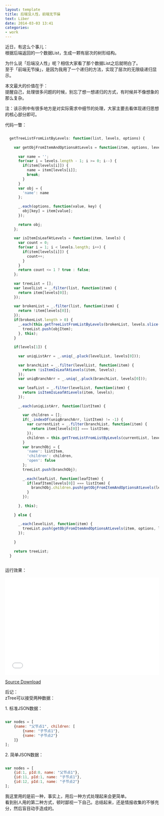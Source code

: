 ```yaml
---
layout: template
title: 后端没人性，前端无节操
text: Liber
date: 2014-03-03 13:41
categories:
- work
---
```


近日，有这么个事儿：  
根据后端返回的一个数据List，生成一颗有层次的树形结构。  

为什么说「后端没人性」呢？相信大家看了那个数据List之后就明白了。  
至于「前端无节操」，是因为我用了一个递归的方法，实现了层次的无限级递归显示。  

本文最大的价值在于：  
提醒自己，处理很多问题的时候，别忘了想一想递归的方式，有时候并不像想象的那么复杂。  

注：该示例中有很多地方是对实际需求中细节的处理，大家主要去看体现递归思想的核心部分即可。  


代码一瞥：  

~~~ javascript

  getTreeListFromListByLevels: function(list, levels, options) {
  
    var getObjFromItemAndOptionsAtLevels = function(item, options, levels) {
    
      var name = '';
      for(var i = levels.length - 1; i >= 0; i--) {
        if(item[levels[i]]) {
          name = item[levels[i]];
          break;
        }
      }
      var obj = {
        'name': name
      };
      
      _.each(options, function(value, key) {
        obj[key] = item[value];
      });
      
      return obj;
    };
    
    var isItemIsLeafAtLevels = function(item, levels) {
      var count = 0;
      for(var i = 1; i < levels.length; i++) {
        if(item[levels[i]]) {
          count++;
        }
      }
      return count <= 1 ? true : false;
    };
  
    var treeList = [];
    var levelList = _.filter(list, function(item) {
      return item[levels[0]];
    });
    
    var brokenList = _.filter(list, function(item) {
      return !item[levels[0]];
    });
    if(brokenList.length > 0) {
      _.each(this.getTreeListFromListByLevels(brokenList, levels.slice(1), options), function(objItem) {
        treeList.push(objItem);
      }, this);
    }
    
    if(levels[1]) {
      
      var uniqListArr = _.uniq(_.pluck(levelList, levels[0]));
      
      var branchList = _.filter(levelList, function(item) {
        return !isItemIsLeafAtLevels(item, levels);
      });
      var uniqBranchArr = _.uniq(_.pluck(branchList, levels[0]));
      
      var leafList = _.filter(levelList, function(item) {
        return isItemIsLeafAtLevels(item, levels);
      });
      
      _.each(uniqListArr, function(listItem) {
      
        var children = [];
        if(_.indexOf(uniqBranchArr, listItem) != -1) {
          var currentList = _.filter(branchList, function(item) {
            return item[levels[0]] === listItem;
          });
          children = this.getTreeListFromListByLevels(currentList, levels.slice(1), options);
        }
        var branchObj = {
          'name': listItem,
          'children': children,
          'open': false
        };
        treeList.push(branchObj);
        
        _.each(leafList, function(leafItem) {
          if(leafItem[levels[0]] === listItem) {
            branchObj.children.push(getObjFromItemAndOptionsAtLevels(leafItem, options, levels));
          }
        });
        
      }, this);
    
    } else {
    
      _.each(levelList, function(item) {
        treeList.push(getObjFromItemAndOptionsAtLevels(item, options, levels));
      });
      
    }
    
    return treeList;
  }
  
~~~

运行效果：

<iframe frameborder="0" scrolling="no" src="/liber/getTree/demo.html" width="100%" height="320px;" ></iframe>

[Source Download](/liber/getTree/getTree.rar)

后记：  
zTree可以接受两种数据：  

1\. 标准JSON数据：  

~~~ javascript

var nodes = [
	{name: "父节点1", children: [
		{name: "子节点1"},
		{name: "子节点2"}
	]}
];

~~~

2\. 简单JSON数据：  

~~~ javascript

var nodes = [
	{id:1, pId:0, name: "父节点1"},
	{id:11, pId:1, name: "子节点1"},
	{id:12, pId:1, name: "子节点2"}
];

~~~

我这里用的是前一种，事实上，用后一种方式处理起来会更简单。  
看到别人用的第二种方式，顿时鄙视一下自己。总结起来，还是情报收集的不够充分，然后盲目动手造成的。  















